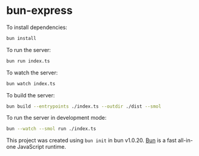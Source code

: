 # bun-express

To install dependencies:

```bash
bun install
```

To run the server:

```bash
bun run index.ts
```

To watch the server:

```bash
bun watch index.ts
```

To build the server:

```bash
bun build --entrypoints ./index.ts --outdir ./dist --smol
```

To run the server in development mode:

```bash
bun --watch --smol run ./index.ts
```

This project was created using `bun init` in bun v1.0.20. [Bun](https://bun.sh) is a fast all-in-one JavaScript runtime.
